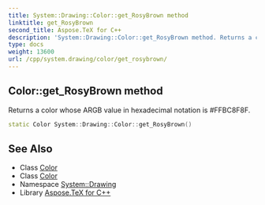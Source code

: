 ```yaml
---
title: System::Drawing::Color::get_RosyBrown method
linktitle: get_RosyBrown
second_title: Aspose.TeX for C++
description: 'System::Drawing::Color::get_RosyBrown method. Returns a color whose ARGB value in hexadecimal notation is #FFBC8F8F in C++.'
type: docs
weight: 13600
url: /cpp/system.drawing/color/get_rosybrown/
---
```

## Color::get_RosyBrown method


Returns a color whose ARGB value in hexadecimal notation is #FFBC8F8F.

```cpp
static Color System::Drawing::Color::get_RosyBrown()
```

## See Also

* Class [Color](../)
* Class [Color](../)
* Namespace [System::Drawing](../../)
* Library [Aspose.TeX for C++](../../../)
